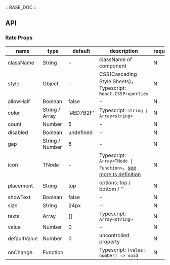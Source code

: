 :: BASE_DOC ::

## API

### Rate Props

name | type | default | description | required
-- | -- | -- | -- | --
className | String | - | className of component | N
style | Object | - | CSS(Cascading Style Sheets)，Typescript: `React.CSSProperties` | N
allowHalf | Boolean | false | \- | N
color | String / Array | '#ED7B2F' | Typescript: `string \| Array<string>` | N
count | Number | 5 | \- | N
disabled | Boolean | undefined | \- | N
gap | String / Number | 8 | \- | N
icon | TNode | - | Typescript: `Array<TNode \| Function>`。[see more ts definition](https://github.com/Tencent/tdesign-mobile-react/blob/develop/src/common.ts) | N
placement | String | top | options: top / bottom / '' | N
showText | Boolean | false | \- | N
size | String | 24px | \- | N
texts | Array | [] | Typescript: `Array<string>` | N
value | Number | 0 | \- | N
defaultValue | Number | 0 | uncontrolled property | N
onChange | Function |  | Typescript: `(value: number) => void`<br/> | N
